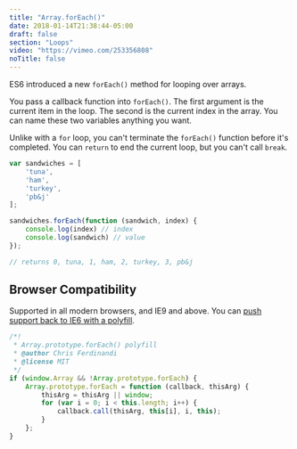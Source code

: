 ```yaml
---
title: "Array.forEach()"
date: 2018-01-14T21:38:44-05:00
draft: false
section: "Loops"
video: "https://vimeo.com/253356808"
noTitle: false
---
```


ES6 introduced a new `forEach()` method for looping over arrays.

You pass a callback function into `forEach()`. The first argument is the current item in the loop. The second is the current index in the array. You can name these two variables anything you want.

Unlike with a `for` loop, you can't terminate the `forEach()` function before it's completed. You can `return` to end the current loop, but you can't call `break`.

```javascript
var sandwiches = [
	'tuna',
	'ham',
	'turkey',
	'pb&j'
];

sandwiches.forEach(function (sandwich, index) {
	console.log(index) // index
	console.log(sandwich) // value
});

// returns 0, tuna, 1, ham, 2, turkey, 3, pb&j
```

## Browser Compatibility

Supported in all modern browsers, and IE9 and above. You can [push support back to IE6 with a polyfill](https://vanillajstoolkit.com/polyfills/arrayforeach/).

```javascript
/*!
 * Array.prototype.forEach() polyfill
 * @author Chris Ferdinandi
 * @license MIT
 */
if (window.Array && !Array.prototype.forEach) {
	Array.prototype.forEach = function (callback, thisArg) {
		thisArg = thisArg || window;
		for (var i = 0; i < this.length; i++) {
			callback.call(thisArg, this[i], i, this);
		}
	};
}
```